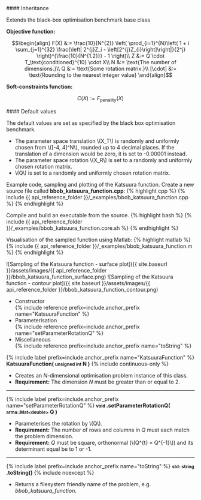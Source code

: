 <div class="custom-callout custom-callout-info">
#### Inheritance

Extends the black-box optimisation benchmark base class
</div>

**Objective function:**

$$\begin{align}
F(X) &:= \frac{10}{N^{2}} \left( \prod_{i=1}^{N}\left( 1 + i \sum_{j=1}^{32} \frac{\left| 2^{j}Z_i - \left[2^{j}Z_{i}\right]\right|}{2^j} \right)^{\frac{10}{N^{1.2}}} - 1 \right)\\
Z &:= Q \cdot T_\text{conditioned}^{10} \cdot X\\
N &:= \text{The number of dimensions.}\\
Q &:= \text{Some rotation matrix.}\\
[\cdot] &:= \text{Rounding to the nearest integer value}
\end{align}$$

**Soft-constraints function:**

$$C(X) := F_\text{penality}(X)$$

<div class="custom-callout custom-callout-info">
#### Default values

The default values are set as specified by the black box optimisation benchmark.

- The parameter space translation \\(X_T\\) is randomly and uniformly chosen from \\([-4, 4]^N\\), rounded up to 4 decimal places. If the translation of a dimension would be zero, it is set to -0.00001 instead.
- The parameter space rotation \\(X_R\\) is set to a randomly and uniformly chosen rotation matrix.
- \\(Q\\) is set to a randomly and uniformly chosen rotation matrix.
</div>

Example code, sampling and plotting of the Katsuura function.
Create a new source file called **bbob_katsuura_function.cpp**:
{% highlight cpp %}
{% include {{ api_reference_folder }}/_examples/bbob_katsuura_function.cpp %}
{% endhighlight %}

Compile and build an executable from the source.
{% highlight bash %}
{% include {{ api_reference_folder }}/_examples/bbob_katsuura_function.core.sh %}
{% endhighlight %}

Visualisation of the sampled function using Matlab:
{% highlight matlab %}
{% include {{ api_reference_folder }}/_examples/bbob_katsuura_function.m %}
{% endhighlight %}

![Sampling of the Katsuura function - surface plot]({{ site.baseurl }}/assets/images/{{ api_reference_folder }}/bbob_katsuura_function_surface.png)
![Sampling of the Katsuura function - contour plot]({{ site.baseurl }}/assets/images/{{ api_reference_folder }}/bbob_katsuura_function_contour.png)

- Constructor<br>
  {% include reference prefix=include.anchor_prefix name="KatsuuraFunction" %}
- Parameterisation<br>
  {% include reference prefix=include.anchor_prefix name="setParameterRotationQ" %}
- Miscellaneous<br>
  {% include reference prefix=include.anchor_prefix name="toString" %}

{% include label prefix=include.anchor_prefix name="KatsuuraFunction" %}
**KatsuuraFunction( <small>unsigned int</small> N )** {% include continuous-only %}

- Creates an *N*-dimensional optimisation problem instance of this class.
- **Requirement:** The dimension *N* must be greater than or equal to 2.

---
{% include label prefix=include.anchor_prefix name="setParameterRotationQ" %}
**<small>void</small> .setParameterRotationQ( <small>arma::Mat&lt;double&gt;</small> Q )**

- Parameterises the rotation by \\(Q\\).
- **Requirement:** The number of rows and columns in *Q* must each match the problem dimension.
- **Requirement:** *Q* must be square, orthonormal (\\(Q^{t} = Q^{-1}\\)) and its determinant equal be to 1 or -1.

---
{% include label prefix=include.anchor_prefix name="toString" %}
**<small>std::string</small> .toString()** {% include noexcept %}

- Returns a filesystem friendly name of the problem, e.g. *bbob_katsuura_function*.